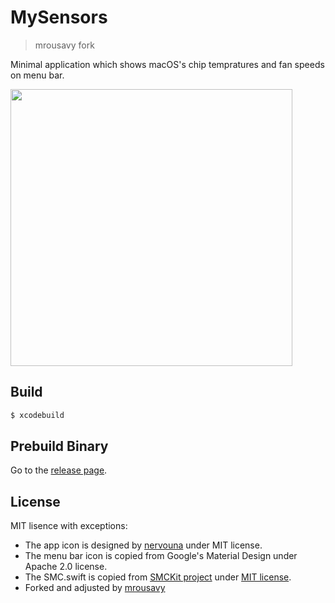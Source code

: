 # MySensors

> mrousavy fork

Minimal application which shows macOS's chip tempratures and fan speeds on menu bar.

<img src="https://i.imgur.com/rgv0ots.png" width="451px" height="443px" />

## Build

```sh
$ xcodebuild
```

## Prebuild Binary

Go to the [release page](https://github.com/aisk/MySensors/releases).

## License

MIT lisence with exceptions:

- The app icon is designed by [nervouna](https://github.com/nervouna) under MIT license.
- The menu bar icon is copied from Google's Material Design under Apache 2.0 license.
- The SMC.swift is copied from [SMCKit project](https://github.com/beltex/SMCKit) under [MIT license](https://github.com/beltex/SMCKit/blob/master/LICENSE).
- Forked and adjusted by [mrousavy](https://github.com/mrousavy)

